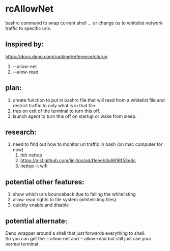 # rcAllowNet
bashrc command to wrap current shell ... or change os to whitelist network traffic to specific urls.

## Inspired by: 
https://docs.deno.com/runtime/reference/cli/run
1. --allow-net
2. --alow-read

## plan:
1. create function to put in bashrc file that will read from a whitelist file and restrict traffic to only what is in that file.
2. trap on exit of the terminal to turn this off.
3. launch agent to turn this off on startup or wake from sleep.

## research:
1. need to find out how to monitor url traffic in bash (on mac computer for now)
    1. tldr nettop
    2. https://gist.github.com/jjnilton/add1eeeb3a9616f53e4c
    3. nettop -t wifi

## potential other features:
1. show which urls bounceback due to failing the whitelisting
2. allow-read rights to file system (whitelisting files).
3. quickly enable and disable

## potential alternate:
Deno wrapper around a shell that just forwards everything to shell.  
So you can get the --allow-net and --allow-read but still just use your normal terminal
